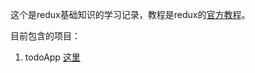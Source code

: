 这个是redux基础知识的学习记录，教程是redux的[官方教程](https://redux.js.org/basics)。


目前包含的项目：

1. todoApp
  [这里](./todoApp)

